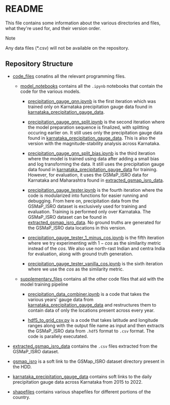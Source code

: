 # README

This file contains some information about the various directories and files, what they're used for, and their version order.

> [!NOTE]
> Any data files (*.csv) will not be available on the repository.

## Repository Structure

- [code_files](code_files/) conatins all the relevant programming files.

    - [model_notebooks](code_files/model_notebooks/) contains all the `.ipynb` notebooks that contain the code for the various models.

        - [precipitation_gauge_gnn.ipynb](code_files/model_notebooks/precipitation_gauge_gnn.ipynb) is the first iteration which was trained only on Karnataka precipitation gauge data found in [karnataka_precipitation_gauge_data](karnataka_precipitation_gauge_data/).
        
        - [precipitation_gauge_gnn_split.ipynb](code_files/model_notebooks/precipitation_gauge_gnn_split.ipynb) is the second iteration where the model preparation sequence is finalized, with splitting occuring earlier on. It still uses only the precipitation gauge data found in [karnataka_precipitation_gauge_data](karnataka_precipitation_gauge_data/). This is also the version with the magnitude-stability analysis across Karnataka.

        - [precipitation_gauge_gnn_split_bias.ipynb](code_files/model_notebooks/precipitation_gauge_gnn_split_bias.ipynb) is the third iteration where the model is trained using data after adding a small bias and log transforming the data. It still uses the precipitation gauge data found in [karnataka_precipitation_gauge_data](karnataka_precipitation_gauge_data/) for training. However, for evaluation, it uses the GSMaP_ISRO data for Karnataka and Maharashtra found in [extracted_gsmap_isro_data](extracted_gsmap_isro_data).

        - [precipitation_gauge_tester.ipynb](code_files/model_notebooks/precipitation_gauge_tester.ipynb) is the fourth iteration where the code is modularized into functions for easier running and debugging. From here on, precipitation data from the GSMaP_ISRO dataset is exclusively used for training and evaluation. Training is performed only over Karnataka. The GSMaP_ISRO dataset can be found in [extracted_gsmap_isro_data](extracted_gsmap_isro_data). No ground truths are generated for the GSMaP_ISRO data locations in this version.

        - [precipitation_gauge_tester_1_minus_cos.ipynb](code_files/model_notebooks/precipitation_gauge_tester_1_minus_cos.ipynb) is the fifth iteration where we try experimenting with $1 - cos$ as the similarity metric instead of the $cos$. We also use north-rast Indian and centra India for evaluation, along with ground truth generation.

        - [precipitation_gauge_tester_vanilla_cos.ipynb](code_files/model_notebooks/precipitation_gauge_tester_vanilla_cos.ipynb) is the sixth iteration where we use the $cos$ as the similarity metric.

    - [supplementary_files](code_files/supplementary_files/) contains all the other code files that aid with the model training pipeline

        - [precipitation_data_combiner.ipynb](code_files/supplementary_files/precipitation_data_combiner.ipynb) is a code that takes the various years' gauge data from [karnataka_precipitation_gauge_data](karnataka_precipitation_gauge_data) and restructures them to contain data of only the locations present across every year.

        - [hdf5_to_grid_csv.py](code_files/supplementary_files/hdf5_to_grid_csv.py) is a code that takes latitude and longitude ranges along with the output file name as input and then extracts the GSMaP_ISRO data from `.hdf5` format to `.csv` format. The code is parallely executated.

- [extracted_gsmap_isro_data](extracted_gsmap_isro_data) contains the `.csv` files extracted from the GSMaP_ISRO dataset.

- [gsmap_isro](gsmap_isro) is a soft link to the GSMap_ISRO dataset directory present in the HDD.

- [karnataka_precipitation_gauge_data](karnataka_precipitation_gauge_data) contains soft links to the daily precipitation gauge data across Karnataka from 2015 to 2022.

- [shapefiles](shapefiles) contains various shapefiles for different portions of the country.